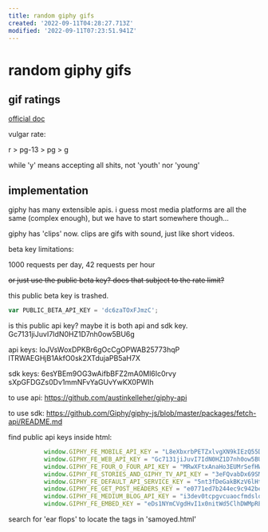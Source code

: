 ```yaml
---
title: random giphy gifs
created: '2022-09-11T04:28:27.713Z'
modified: '2022-09-11T07:23:51.941Z'
---
```


# random giphy gifs

## gif ratings

[official doc](https://support.giphy.com/hc/en-us/articles/360058840971-Content-Rating)

vulgar rate:

r > pg-13 > pg > g

while 'y' means accepting all shits, not 'youth' nor 'young'

## implementation

giphy has many extensible apis. i guess most media platforms are all the same (complex enough), but we have to start somewhere though...

giphy has 'clips' now. clips are gifs with sound, just like short videos.

beta key limitations:

1000 requests per day, 42 requests per hour

~~or just use the public beta key? does that subject to the rate limit?~~

this public beta key is trashed.

```javascript
var PUBLIC_BETA_API_KEY = 'dc6zaTOxFJmzC';
```

is this public api key? maybe it is both api and sdk key.
Gc7131jiJuvI7IdN0HZ1D7nh0ow5BU6g

api keys:
IoJVsWoxDPKBr6gOcCgOPWAB25773hqP
lTRWAEGHjB1AkfO0sk2XTdujaPB5aH7X

sdk keys:
6esYBEm9OG3wAifbBFZ2mA0Ml6Ic0rvy
sXpGFDGZs0Dv1mmNFvYaGUvYwKX0PWIh

to use api:
https://github.com/austinkelleher/giphy-api

to use sdk:
https://github.com/Giphy/giphy-js/blob/master/packages/fetch-api/README.md


find public api keys inside html:
```javascript
          window.GIPHY_FE_MOBILE_API_KEY = "L8eXbxrbPETZxlvgXN9kIEzQ55Df04v0"
          window.GIPHY_FE_WEB_API_KEY = "Gc7131jiJuvI7IdN0HZ1D7nh0ow5BU6g"
          window.GIPHY_FE_FOUR_O_FOUR_API_KEY = "MRwXFtxAnaHo3EUMrSefHWmI0eYz5aGe"
          window.GIPHY_FE_STORIES_AND_GIPHY_TV_API_KEY = "3eFQvabDx69SMoOemSPiYfh9FY0nzO9x"
          window.GIPHY_FE_DEFAULT_API_SERVICE_KEY = "5nt3fDeGakBKzV6lHtRM1zmEBAs6dsIc"
          window.GIPHY_FE_GET_POST_HEADERS_KEY = "e0771ed7b244ec9c942bea646ad08e6bf514f51a"
          window.GIPHY_FE_MEDIUM_BLOG_API_KEY = "i3dev0tcpgvcuaocfmdslony2q9er7tvfndxcszm"
          window.GIPHY_FE_EMBED_KEY = "eDs1NYmCVgdHvI1x0nitWd5ClhDWMpRE"
```

search for 'ear flops' to locate the tags in 'samoyed.html'
